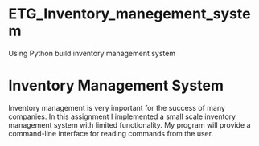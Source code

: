 # ETG_Inventory_manegement_system
Using Python build inventory management system
# Inventory Management System

Inventory management is very important for the success of many companies. In this assignment I implemented a small scale inventory management system with limited functionality. My program will provide a command-line interface for reading commands from the user. 
